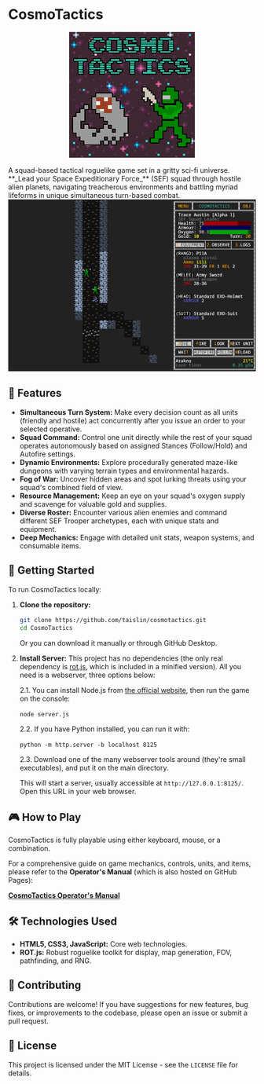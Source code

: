 # CosmoTactics

<p align="center">
<img src="https://github.com/taislin/cosmotactics/raw/master/icons/icon.png" alt="logo"/>
</p>
A squad-based tactical roguelike game set in a gritty sci-fi universe. **_Lead your Space Expeditionary Force_** (SEF) squad through hostile alien planets, navigating treacherous environments and battling myriad lifeforms in unique simultaneous turn-based combat.

<img src="https://github.com/taislin/cosmotactics/raw/master/docs/screen.png" alt="gameplay screenshot" height="350"/>

## 📜 Features

-   **Simultaneous Turn System:** Make every decision count as all units (friendly and hostile) act concurrently after you issue an order to your selected operative.
-   **Squad Command:** Control one unit directly while the rest of your squad operates autonomously based on assigned Stances (Follow/Hold) and Autofire settings.
-   **Dynamic Environments:** Explore procedurally generated maze-like dungeons with varying terrain types and environmental hazards.
-   **Fog of War:** Uncover hidden areas and spot lurking threats using your squad's combined field of view.
-   **Resource Management:** Keep an eye on your squad's oxygen supply and scavenge for valuable gold and supplies.
-   **Diverse Roster:** Encounter various alien enemies and command different SEF Trooper archetypes, each with unique stats and equipment.
-   **Deep Mechanics:** Engage with detailed unit stats, weapon systems, and consumable items.

## 🚀 Getting Started

To run CosmoTactics locally:

1.  **Clone the repository:**

    ```bash
    git clone https://github.com/taislin/cosmotactics.git
    cd CosmoTactics
    ```

    Or you can download it manually or through GitHub Desktop.

2.  **Install Server:**
    This project has no dependencies (the only real dependency is [rot.js](https://ondras.github.io/rot.js/hp/), which is included in a minified version). All you need is a webserver, three options below:

    2.1. You can install Node.js from [the official website](https://nodejs.org/en/download), then run the game on the console:

    `node server.js`

    2.2. If you have Python installed, you can run it with:

    `python -m http.server -b localhost 8125`

    2.3. Download one of the many webserver tools around (they're small executables), and put it on the main directory.

    This will start a server, usually accessible at `http://127.0.0.1:8125/`. Open this URL in your web browser.

## 🎮 How to Play

CosmoTactics is fully playable using either keyboard, mouse, or a combination.

For a comprehensive guide on game mechanics, controls, units, and items, please refer to the **Operator's Manual** (which is also hosted on GitHub Pages):

[**CosmoTactics Operator's Manual**](https://taislin.github.io/cosmotactics/docs/index.html)

## 🛠 Technologies Used

-   **HTML5, CSS3, JavaScript:** Core web technologies.
-   **ROT.js:** Robust roguelike toolkit for display, map generation, FOV, pathfinding, and RNG.

## 🤝 Contributing

Contributions are welcome! If you have suggestions for new features, bug fixes, or improvements to the codebase, please open an issue or submit a pull request.

## 📄 License

This project is licensed under the MIT License - see the `LICENSE` file for details.
